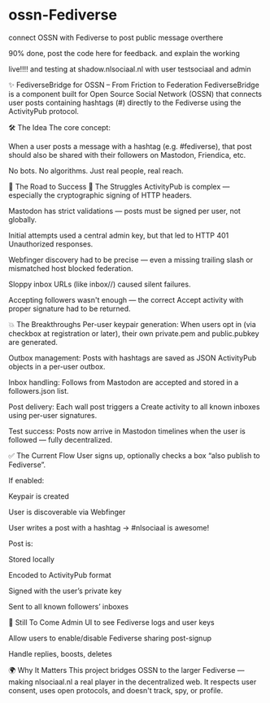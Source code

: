 # ossn-Fediverse
connect OSSN with Fediverse to post public message overthere

90% done, post the code here for feedback. and explain the working

live!!!! and testing at shadow.nlsociaal.nl with user testsociaal and admin

✨ FediverseBridge for OSSN – From Friction to Federation
FediverseBridge is a component built for Open Source Social Network (OSSN) that connects user posts containing hashtags (#) directly to the Fediverse using the ActivityPub protocol.

🛠 The Idea
The core concept:

When a user posts a message with a hashtag (e.g. #fediverse), that post should also be shared with their followers on Mastodon, Friendica, etc.

No bots. No algorithms. Just real people, real reach.

🔁 The Road to Success
😤 The Struggles
ActivityPub is complex — especially the cryptographic signing of HTTP headers.

Mastodon has strict validations — posts must be signed per user, not globally.

Initial attempts used a central admin key, but that led to HTTP 401 Unauthorized responses.

Webfinger discovery had to be precise — even a missing trailing slash or mismatched host blocked federation.

Sloppy inbox URLs (like inbox//) caused silent failures.

Accepting followers wasn't enough — the correct Accept activity with proper signature had to be returned.

💥 The Breakthroughs
Per-user keypair generation: When users opt in (via checkbox at registration or later), their own private.pem and public.pubkey are generated.

Outbox management: Posts with hashtags are saved as JSON ActivityPub objects in a per-user outbox.

Inbox handling: Follows from Mastodon are accepted and stored in a followers.json list.

Post delivery: Each wall post triggers a Create activity to all known inboxes using per-user signatures.

Test success: Posts now arrive in Mastodon timelines when the user is followed — fully decentralized.

✅ The Current Flow
User signs up, optionally checks a box “also publish to Fediverse”.

If enabled:

Keypair is created

User is discoverable via Webfinger

User writes a post with a hashtag →
#nlsociaal is awesome!

Post is:

Stored locally

Encoded to ActivityPub format

Signed with the user’s private key

Sent to all known followers’ inboxes

🚧 Still To Come
Admin UI to see Fediverse logs and user keys

Allow users to enable/disable Fediverse sharing post-signup

Handle replies, boosts, deletes

🌍 Why It Matters
This project bridges OSSN to the larger Fediverse — making nlsociaal.nl a real player in the decentralized web.
It respects user consent, uses open protocols, and doesn't track, spy, or profile.

